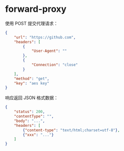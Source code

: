 # forward-proxy

使用 POST 提交代理请求：

```json
{
    "url": "https://github.com", 
    "headers": [
        {
            "User-Agent": ""
        }, 
        {
            "Connection": "close"
        }
    ], 
    "method": "get", 
    "key": "aes key"
}
```

响应返回 JSON 格式数据：

```json
{
    "status": 200,
    "contentType": "",
    "body": "...",
    "headers": [
        {"content-type": "text/html;charset=utf-8"},
        {"xxx": "..."}
    ]
}
```
